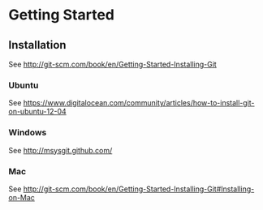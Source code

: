 # Getting Started

## Installation

See http://git-scm.com/book/en/Getting-Started-Installing-Git

### Ubuntu

See https://www.digitalocean.com/community/articles/how-to-install-git-on-ubuntu-12-04

### Windows

See http://msysgit.github.com/

### Mac

See http://git-scm.com/book/en/Getting-Started-Installing-Git#Installing-on-Mac
